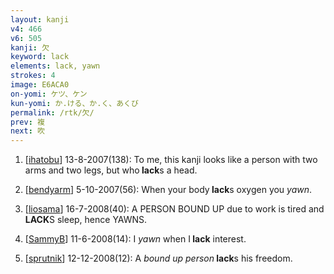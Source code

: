 ```yaml
---
layout: kanji
v4: 466
v6: 505
kanji: 欠
keyword: lack
elements: lack, yawn
strokes: 4
image: E6ACA0
on-yomi: ケツ、ケン
kun-yomi: か.ける、か.く、あくび
permalink: /rtk/欠/
prev: 複
next: 吹
---
```


1) [<a href="http://kanji.koohii.com/profile/ihatobu">ihatobu</a>] 13-8-2007(138): To me, this kanji looks like a person with two arms and two legs, but who<strong> lack</strong>s a head.

2) [<a href="http://kanji.koohii.com/profile/bendyarm">bendyarm</a>] 5-10-2007(56): When your body<strong> lack</strong>s oxygen you <em>yawn</em>.

3) [<a href="http://kanji.koohii.com/profile/liosama">liosama</a>] 16-7-2008(40): A PERSON BOUND UP due to work is tired and<strong> LACK</strong>S sleep, hence YAWNS.

4) [<a href="http://kanji.koohii.com/profile/SammyB">SammyB</a>] 11-6-2008(14): I <em>yawn</em> when I<strong> lack</strong> interest.

5) [<a href="http://kanji.koohii.com/profile/sprutnik">sprutnik</a>] 12-12-2008(12): A <em>bound up</em> <em>person</em><strong> lack</strong>s his freedom.

